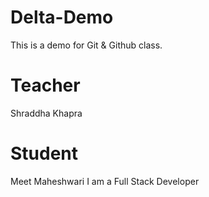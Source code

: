 # Delta-Demo
This is a demo for Git &amp; Github class.

# Teacher
Shraddha Khapra

# Student
Meet Maheshwari
I am a Full Stack Developer
